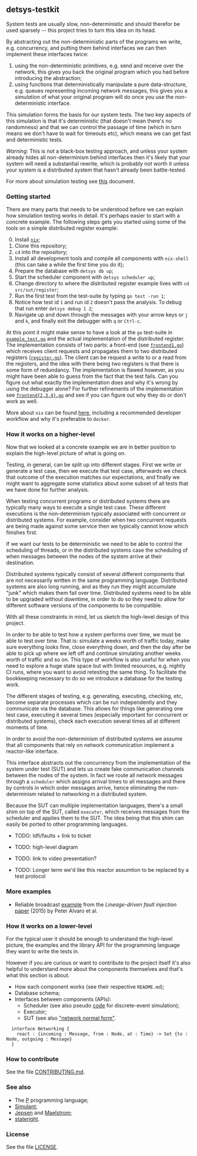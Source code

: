 ## detsys-testkit

System tests are usually slow, non-deterministic and should therefor be used
sparsely -- this project tries to turn this idea on its head.

By abstracting out the non-deterministic parts of the programs we write, e.g.
concurrency, and putting them behind interfaces we can then implement these
interfaces twice:

1. using the non-deterministic primitives, e.g. send and receive over the
   network, this gives you back the original program which you had before
   introducing the abstraction;
2. using functions that deterministically manipulate a pure data-structure, e.g.
   queues representing incoming network messages, this gives you a *simulation*
   of what your original program will do once you use the non-deterministic
   interface.

This simulation forms the basis for our system tests. The two key aspects of
this simulation is that it's deterministic (that doesn't mean there's no
randomness) and that we can control the passage of time (which in turn means we
don't have to wait for timeouts etc), which means we can get fast and
deterministic tests.

*Warning:* This is not a black-box testing approach, and unless your system
already hides all non-determinism behind interfaces then it's likely that your
system will need a substantial rewrite, which is probably not worth it unless
your system is a distributed system that hasn't already been battle-tested.

For more about simulation testing see [this](doc/simulation_testing.md)
document.

### Getting started

There are many parts that needs to be understood before we can explain how
simulation testing works in detail. It's perhaps easier to start with a concrete
example. The following steps gets you started using some of the tools on a
simple distributed register example:

0. Install [`nix`](https://nixos.org/download.html#nix-quick-install);
1. Clone this repository;
2. `cd` into the repository;
3. Install all development tools and compile all components with `nix-shell`
   (this can take a while the first time you do it);
4. Prepare the database with `detsys db up`;
5. Start the scheduler component with `detsys scheduler up`;
6. Change directory to where the distributed register example lives with `cd
   src/sut/register`;
7. Run the first test from the test-suite by typing `go test -run 1`;
8. Notice how test id `1` and run id `2` doesn't pass the analysis. To debug
   that run enter `detsys debug 1 2`;
9. Navigate up and down through the messages with your arrow keys or `j` and
   `k`, and finally exit the debugger with `q` or `Ctrl-c`.

At this point it might make sense to have a look at the `go` test-suite in
[`example_test.go`](src/sut/register/example_test.go) and the actual
implementation of the distributed register. The implementation consists of two
parts: a front-end (see [`frontend1.go`](src/sut/register/frontend1.go)) which
receives client requests and propagates them to two distributed registers
([`register.go`](src/sut/register/register.go)). The client can be request a
write to or a read from the registers, and the idea with there being two
registers is that there is some form of redundancy. The implementation is flawed
however, as you might have been able to guess from the fact that the test fails.
Can you figure out what exactly the implementation does and why it's wrong by
using the debugger alone? For further refinements of the implementation see
[`frontend{2,3,4}.go`](src/sut/register) and see if you can figure out why they
do or don't work as well.

More about `nix` can be found [here](doc/nix.md), including a recommended
developer workflow and why it's preferable to `docker`.

### How it works on a higher-level

Now that we looked at a concrete example we are in better position to explain
the high-level picture of what is going on.

Testing, in general, can be split up into different stages. First we write or
generate a test case, then we execute that test case, afterwards we check that
outcome of the execution matches our expectations, and finally we might want to
aggregate some statistics about some subset of all tests that we have done for
further analysis.

When testing concurrent programs or distributed systems there are typically many
ways to execute a single test case. These different executions is the
non-determinism typically associated with concurrent or distributed systems. For
example, consider when two concurrent requests are being made against some
service then we typically cannot know which finishes first.

If we want our tests to be deterministic we need to be able to control the
scheduling of threads, or in the distributed systems case the scheduling of when
messages between the nodes of the system arrive at their destination.

Distributed systems typically consist of several different components that are
not necessarily written in the same programming language. Distributed systems
are also long running, and as they run they might accumulate "junk" which makes
them fail over time. Distributed systems need to be able to be upgraded without
downtime, in order to do so they need to allow for different software versions
of the components to be compatible.

With all these constraints in mind, let us sketch the high-level design of this
project.

In order to be able to test how a system performs over time, we must be able to
test over time. That is: simulate a weeks worth of traffic today, make sure
everything looks fine, close everything down, and then the day after be able to
pick up where we left off and continue simulating another weeks worth of traffic
and so on. This type of workflow is also useful for when you need to explore a
huge state space but with limited resources, e.g. nightly CI runs, where you
want to avoid retesting the same thing. To facilitate the bookkeeping necessary
to do so we introduce a database for the testing work.

The different stages of testing, e.g. generating, executing, checking, etc,
become separate processes which can be run independently and they communicate
via the database. This allows for things like generating one test case,
executing it several times (especially important for concurrent or distributed
systems), check each execution several times all at different moments of time.

In order to avoid the non-determinism of distributed systems we assume that all
components that rely on network communication implement a reactor-like
interface.

This interface abstracts out the concurrency from the implementation of the
system under test (SUT) and lets us create fake communication channels between
the nodes of the system. In fact we route all network messages through a
`scheduler` which assigns arrival times to all messages and there by controls in
which order messages arrive, hence eliminating the non-determinism related to
networking in a distributed system.

Because the SUT can multiple implementation languages, there's a small shim on
top of the SUT, called `executor`, which receives messages from the scheduler
and applies them to the SUT. The idea being that this shim can easily be ported
to other programming languages.

* TODO: ldfi/faults + link to ticket

* TODO: high-level diagram

* TODO: link to video presentation?

* TODO: Longer term we'd like this reactor assumtion to be replaced by a test protocol

### More examples

* Reliable broadcast [example](src/sut/broadcast) from the *Lineage-driven fault
  injection* [paper](https://dl.acm.org/doi/10.1145/2723372.2723711) (2015) by
  Peter Alvaro et al.

### How it works on a lower-level

For the typical user it should be enough to understand the high-level picture,
the examples and the library API for the programming language they want to write
the tests in.

However if you are curious or want to contribute to the project itself it's also
helpful to understand more about the components themselves and that's what this
section is about.

* How each component works (see their respective `README.md`);
* Database schema;
* Interfaces between components (APIs):
    * Scheduler (see also pseudo
      [code](doc/pseudo_code_for_discrete-event_simulator.md) for discrete-event
      simulation);
    * Executor;
    * SUT (see also ["network normal form"](doc/network_normal_form.md).

```
  interface Networking {
    react : {incoming : Message, from : Node, at : Time} -> Set {to : Node, outgoing : Message}
  }
```

### How to contribute

See the file [CONTRIBUTING.md](CONTRIBUTING.md).

### See also

* The [P](https://github.com/p-org/P) programming language;
* [Simulant](https://github.com/Datomic/simulant);
* [Jepsen](https://github.com/jepsen-io/jepsen) and
  [Maelstrom](https://github.com/jepsen-io/maelstrom);
* [stateright](https://github.com/stateright/stateright).

### License

See the file [LICENSE](LICENSE).
